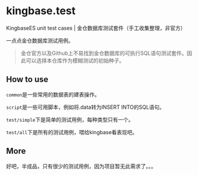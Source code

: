 # kingbase.test

KingbaseES  unit test cases | 金仓数据库测试套件（手工收集整理，非官方）

一点点金仓数据库测试用例。

> 金仓官方以及Github上不易找到金仓数据库的可执行SQL语句测试套件。因此可以选择本仓库作为模糊测试的初始种子。

## How to use

```common```是一些常用的数据表的建表操作。

```script```是一些可用脚本，例如将.data转为INSERT INTO的SQL语句。

```test/simple```下是简单的测试用例，每种类型只有一个。

```test/all```下是所有的测试用例，喂给kingbase看表现吧。

## More

好吧，半成品，只有很少的测试用例，因为项目暂无此需求了。。。
